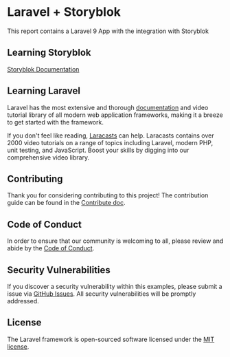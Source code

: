 # Laravel + Storyblok

This report contains a Laravel 9 App with the integration with Storyblok


## Learning Storyblok

[Storyblok Documentation](https://www.storyblok.com/docs/guide/introduction)

## Learning Laravel

Laravel has the most extensive and thorough [documentation](https://laravel.com/docs) and video tutorial library of all modern web application frameworks, making it a breeze to get started with the framework.

If you don't feel like reading, [Laracasts](https://laracasts.com) can help. Laracasts contains over 2000 video tutorials on a range of topics including Laravel, modern PHP, unit testing, and JavaScript. Boost your skills by digging into our comprehensive video library.




## Contributing

Thank you for considering contributing to this project! The contribution guide can be found in the [Contribute doc](./README.md).

## Code of Conduct

In order to ensure that our community is welcoming to all, please review and abide by the [Code of Conduct](./README.md).

## Security Vulnerabilities

If you discover a security vulnerability within this examples, please submit a issue via [GitHub Issues](https://github.com/roberto-butti/storyblok-laravel-example/issues/new?labels=bug). All security vulnerabilities will be promptly addressed.

## License

The Laravel framework is open-sourced software licensed under the [MIT license](https://opensource.org/licenses/MIT).
